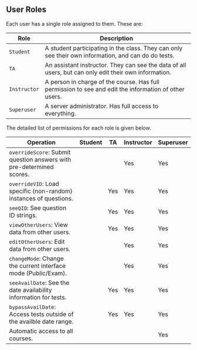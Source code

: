 
## User Roles

Each user has a single role assigned to them. These are:

Role         | Description
---          | ---
`Student`    | A student participating in the class. They can only see their own information, and can do do tests.
`TA`         | An assistant instructor. They can see the data of all users, but can only edit their own information.
`Instructor` | A person in charge of the course. Has full permission to see and edit the information of other users.
`Superuser`  | A server administrator. Has full access to everything.

The detailed list of permissions for each role is given below.

Operation                                                             | Student | TA  | Instructor | Superuser
---                                                                   | ---     | --- | ---        | ---
`overrideScore`: Submit question answers with pre-determined scores.  |         |     | Yes        | Yes
`overrideVID`: Load specific (non-random) instances of questions.     |         | Yes | Yes        | Yes
`seeQID`: See question ID strings.                                    |         | Yes | Yes        | Yes
`viewOtherUsers`: View data from other users.                         |         | Yes | Yes        | Yes
`editOtherUsers`: Edit data from other users.                         |         |     | Yes        | Yes
`changeMode`: Change the current interface mode (Public/Exam).        |         |     | Yes        | Yes
`seeAvailDate`: See the date availability information for tests.      |         | Yes | Yes        | Yes
`bypassAvailDate`: Access tests outside of the availble date range.   |         | Yes | Yes        | Yes
Automatic access to all courses.                                      |         |     |            | Yes
